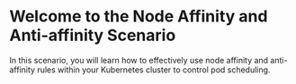 # Welcome to the Node Affinity and Anti-affinity Scenario

In this scenario, you will learn how to effectively use node affinity and anti-affinity rules within your Kubernetes cluster to control pod scheduling.
